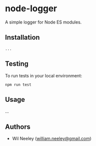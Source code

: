 # node-logger

A simple logger for Node ES modules.

## Installation

    ...

## Testing

To run tests in your local environment:

    npm run test

## Usage

...

## Authors

- Wil Neeley ([william.neeley@gmail.com](mailto:william.neeley@gmail.com))
